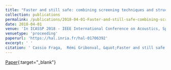 ```yaml
---
title: "Faster and still safe: combining screening techniques and structured dictionaries to accelerate the Lasso"
collection: publications
permalink: /publications/2018-04-01-Faster-and-still-safe-combining-screening-techniques-and-structured-dictionaries-to-accelerate-the-Lasso
date: 2018-04-01
venue: 'In ICASSP 2018 - IEEE International Conference on Acoustics, Speech and Signal Processing'
venuetype: 'proceeding'
paperurl: 'https://hal.inria.fr/hal-01706392'
excerpt: ' '
citation: ' Cassio Fraga,  Rémi Gribonval, &quot;Faster and still safe: combining screening techniques and structured dictionaries to accelerate the Lasso.&quot; In ICASSP 2018 - IEEE International Conference on Acoustics, Speech and Signal Processing, 2018.'
---
```

[<span><i class="fas fa-fw fa-file-pdf"></i></span> Paper](https://hal.inria.fr/hal-01706392){:target="_blank"} 
